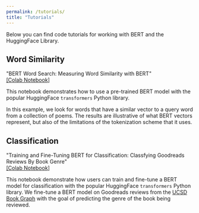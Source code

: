 ```yaml
---
permalink: /tutorials/
title: "Tutorials"
---
```


Below you can find code tutorials for working with BERT and the HuggingFace Library.

## Word Similarity

"BERT Word Search: Measuring Word Similarity with BERT"  
[[Colab Notebook]](https://colab.research.google.com/drive/18SKxCwdiWqcX4wXjLMpBDSzMuoZ2Sd1I?usp=sharing)

This notebook demonstrates how to use a pre-trained BERT model with the popular HuggingFace `transformers` Python library.

In this example, we look for words that have a similar vector to a query word from a collection of poems. The results are illustrative of what BERT vectors represent, but also of the limitations of the tokenization scheme that it uses.

## Classification

"Training and Fine-Tuning BERT for Classification: Classfying Goodreads Reviews By Book Genre"  
[[Colab Notebook]](https://colab.research.google.com/drive/1tZo9U-CQ0HqalV9UrO-2UPc5zbWOEaKS?usp=sharing)

This notebook demonstrate how users can train and fine-tune a BERT model for classification with the popular HuggingFace `transformers` Python library. We fine-tune a BERT model on Goodreads reviews from the [UCSD Book Graph](https://sites.google.com/eng.ucsd.edu/ucsdbookgraph/reviews?authuser=0) with the goal of predicting the genre of the book being reviewed.
